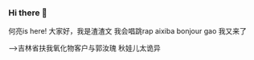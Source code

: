 ### Hi there 👋

<!--
**ggaaoo8888/ggaaoo8888** is a ✨ _special_ ✨ repository because its `README.md` (this file) appears on your GitHub profile.

Here are some ideas to get you started:

- 🔭 I’m currently working on ...
- 🌱 I’m currently learning ...
- 👯 I’m looking to collaborate on ...
- 🤔 I’m looking for help with ...
- 💬 Ask me about ...
- 📫 How to reach me: ...
- 😄 Pronouns: ...
- ⚡ Fun fact: ...
-->
何亮is here!
大家好，我是渣渣文
我会唱跳rap
aixiba
bonjour gao
我又来了

-->吉林省扶我氧化物客户与郭汝瑰
秋娃儿太诡异